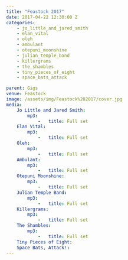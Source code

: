 ```yaml
---
title: "Feastock 2017"
date: 2017-04-22 12:30:00 Z
categories:
    - jo_little_and_jared_smith
    - elan_vital
    - oleh
    - ambulant
    - otepuni_moonshine
    - julian_temple_band
    - killergrams
    - the_shambles
    - tiny_pieces_of_eight
    - space_bats_attack

parent: Gigs
venue: Feastock
image: /assets/img/Feastock%202017/cover.jpg
media:
    Jo Little and Jared Smith:
        mp3:
            -   title: Full set
    Elan Vital:
        mp3:
            -   title: Full set
    Oleh:
        mp3:
            -   title: Full set
    Ambulant:
        mp3:
            -   title: Full set
    Otepuni Moonshine:
        mp3:
            -   title: Full set
    Julian Temple Band:
        mp3:
            -   title: Full set
    Killergrams:
        mp3:
            -   title: Full set
    The Shambles:
        mp3:
            -   title: Full set
    Tiny Pieces of Eight:
    Space Bats, Attack!:
---
```


